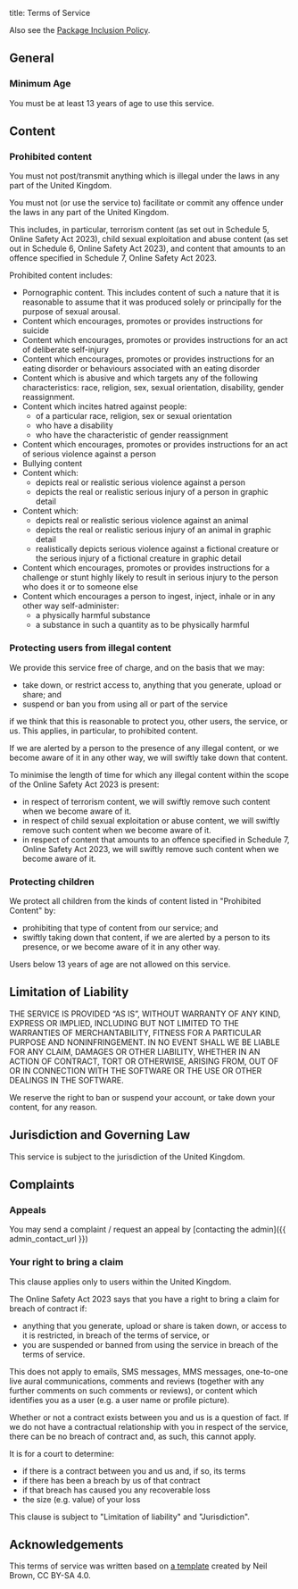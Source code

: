 title: Terms of Service

Also see the [Package Inclusion Policy](/policy_and_guidance/).

## General

### Minimum Age

You must be at least 13 years of age to use this service.

## Content

### Prohibited content

You must not post/transmit anything which is illegal under the laws in any part of the United Kingdom.

You must not (or use the service to) facilitate or commit any offence under the laws in any part of the United Kingdom.

This includes, in particular, terrorism content (as set out in Schedule 5, Online Safety Act 2023),
child sexual exploitation and abuse content (as set out in Schedule 6, Online Safety Act 2023), and
content that amounts to an offence specified in Schedule 7, Online Safety Act 2023.

Prohibited content includes:

* Pornographic content. This includes content of such a nature that it is reasonable to assume that it was produced
  solely or principally for the purpose of sexual arousal.
* Content which encourages, promotes or provides instructions for suicide
* Content which encourages, promotes or provides instructions for an act of deliberate self-injury
* Content which encourages, promotes or provides instructions for an eating disorder or behaviours associated with an eating disorder
* Content which is abusive and which targets any of the following characteristics: race, religion, sex,
  sexual orientation, disability, gender reassignment.
* Content which incites hatred against people:
    * of a particular race, religion, sex or sexual orientation
    * who have a disability
    * who have the characteristic of gender reassignment
* Content which encourages, promotes or provides instructions for an act of serious violence against a person
* Bullying content
* Content which:
    * depicts real or realistic serious violence against a person
    * depicts the real or realistic serious injury of a person in graphic detail
* Content which:
    * depicts real or realistic serious violence against an animal
    * depicts the real or realistic serious injury of an animal in graphic detail
    * realistically depicts serious violence against a fictional creature or the serious injury of a fictional
      creature in graphic detail
* Content which encourages, promotes or provides instructions for a challenge or stunt highly likely to result in
  serious injury to the person who does it or to someone else
* Content which encourages a person to ingest, inject, inhale or in any other way self-administer:
    * a physically harmful substance
    * a substance in such a quantity as to be physically harmful

### Protecting users from illegal content

We provide this service free of charge, and on the basis that we may:

* take down, or restrict access to, anything that you generate, upload or share; and
* suspend or ban you from using all or part of the service

if we think that this is reasonable to protect you, other users, the service, or us. This applies, in particular,
to prohibited content.

If we are alerted by a person to the presence of any illegal content, or we become aware of it in any other way, 
we will swiftly take down that content.

To minimise the length of time for which any illegal content within the scope of the Online Safety Act 2023 is present:

* in respect of terrorism content, we will swiftly remove such content when we become aware of it.
* in respect of child sexual exploitation or abuse content, we will swiftly remove such content when we become aware of it.
* in respect of content that amounts to an offence specified in Schedule 7, Online Safety Act 2023, we will swiftly
  remove such content when we become aware of it.

### Protecting children

We protect all children from the kinds of content listed in "Prohibited Content" by:

* prohibiting that type of content from our service; and
* swiftly taking down that content, if we are alerted by a person to its presence, or we become aware of it in any other way.

Users below 13 years of age are not allowed on this service.


## Limitation of Liability

THE SERVICE IS PROVIDED “AS IS”, WITHOUT WARRANTY OF ANY KIND, EXPRESS OR IMPLIED, INCLUDING BUT NOT LIMITED TO
THE WARRANTIES OF MERCHANTABILITY, FITNESS FOR A PARTICULAR PURPOSE AND NONINFRINGEMENT. IN NO EVENT SHALL WE BE LIABLE
FOR ANY CLAIM, DAMAGES OR OTHER LIABILITY, WHETHER IN AN ACTION OF CONTRACT, TORT OR OTHERWISE, ARISING FROM, OUT OF
OR IN CONNECTION WITH THE SOFTWARE OR THE USE OR OTHER DEALINGS IN THE SOFTWARE.

We reserve the right to ban or suspend your account, or take down your content, for any reason.


## Jurisdiction and Governing Law

This service is subject to the jurisdiction of the United Kingdom.


## Complaints

### Appeals

You may send a complaint / request an appeal by [contacting the admin]({{ admin_contact_url }}) 

### Your right to bring a claim

This clause applies only to users within the United Kingdom.

The Online Safety Act 2023 says that you have a right to bring a claim for breach of contract if:

* anything that you generate, upload or share is taken down, or access to it is restricted, in breach of the terms of service, or
* you are suspended or banned from using the service in breach of the terms of service.

This does not apply to emails, SMS messages, MMS messages, one-to-one live aural communications,
comments and reviews (together with any further comments on such comments or reviews), or content which identifies
you as a user (e.g. a user name or profile picture).

Whether or not a contract exists between you and us is a question of fact. If we do not have a contractual
relationship with you in respect of the service, there can be no breach of contract and, as such, this cannot apply.

It is for a court to determine:

- if there is a contract between you and us and, if so, its terms
- if there has been a breach by us of that contract
- if that breach has caused you any recoverable loss
- the size (e.g. value) of your loss

This clause is subject to "Limitation of liability" and "Jurisdiction".


## Acknowledgements
    
This terms of service was written based on [a template](https://onlinesafetyact.co.uk/online_safety_act_terms/)
created by Neil Brown, CC BY-SA 4.0.
